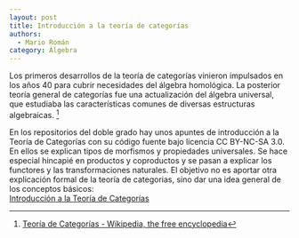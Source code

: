 ```yaml
---
layout: post
title: Introducción a la teoría de categorías
authors:
  - Mario Román
category: Álgebra
---
```


Los primeros desarrollos de la teoría de categorías vinieron impulsados en los
años 40 para cubrir necesidades del álgebra homológica. La posterior teoría
general de categorías fue una actualización del álgebra universal, que estudiaba
las características comunes de diversas estructuras algebraicas. [^categoriaswikipedia]

En los repositorios del doble grado hay unos apuntes de introducción
a la Teoría de Categorías con su código fuente bajo licencia CC BY-NC-SA 3.0. En
ellos se explican tipos de morfismos y propiedades universales. Se
hace especial hincapié en productos y coproductos y se pasan a explicar
los functores y las transformaciones naturales. El objetivo no es aportar
otra explicación formal de la teoría de categorias, sino dar una idea
general de los conceptos básicos:  
[Introducción a la Teoría de Categorías](https://github.com/libreim/introCategorias)


[^categoriaswikipedia]: [Teoría de Categorías - Wikipedia, the free encyclopedia](http://es.wikipedia.org/wiki/Teor%C3%ADa_de_categor%C3%ADas)
